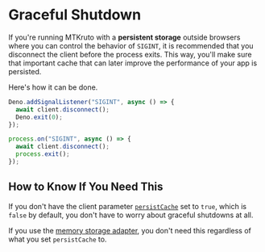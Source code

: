 # Graceful Shutdown

If you're running MTKruto with a **persistent storage** outside browsers where
you can control the behavior of `SIGINT`, it is recommended that you disconnect
the client before the process exits. This way, you'll make sure that important
cache that can later improve the performance of your app is persisted.

Here's how it can be done.

<code-group>

<code-group-item title="Deno">

```ts
Deno.addSignalListener("SIGINT", async () => {
  await client.disconnect();
  Deno.exit(0);
});
```

</code-group-item>

<code-group-item title="Node.js">

```ts
process.on("SIGINT", async () => {
  await client.disconnect();
  process.exit();
});
```

</code-group-item>

</code-group>

## How to Know If You Need This

If you don't have the client parameter
[`persistCache`](https://jsr.io/@mtkruto/mtkruto/doc/~/ClientParams.persistCache)
set to `true`, which is `false` by default, you don't have to worry about
graceful shutdowns at all.

If you use the
[memory storage adapter](http://localhost:3000/storage-adapters/#memory), you
don't need this regardless of what you set `persistCache` to.
